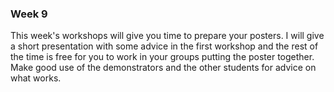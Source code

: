 
### Week 9
This week's workshops will give you time to prepare your posters.  I will give a short presentation with some advice in the first workshop and the rest of the time is free for you to work in your groups putting the poster together.  Make good use of the demonstrators and the other students for advice on what works.